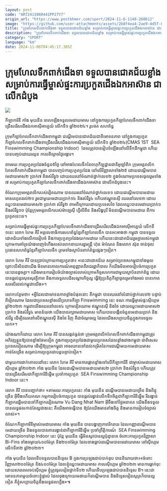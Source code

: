 ```yaml
---
layout: post
code: "ART2411060441PP27Y7"
origin_url: "https://www.postkhmer.com/sport/2024-11-6-1140-260612"
image: "https://github.com/user-attachments/assets/2b8f4ea4-2ae9-4d5f-87aa-e54497ed4b24"
title: "ក្រុមហែល​ទឹក​ពាក់ជើង​ទា ទទួលបានជោគជ័យខ្លាំង សម្រាប់​ការ​ធ្វើ​ម្ចាស់​ផ្ទះការ​ប្រកួត​ជើងឯក​អាស៊ាន ជាលើកដំបូង"
description: "​​ក្រុមហែល​ទឹក​ពាក់ជើង​ទា ទទួលបានជោគជ័យខ្លាំង សម្រាប់​ការ​ធ្វើ​ម្ចាស់​ផ្ទះការ​ប្រកួត​ជើងឯក​អាស៊ាន ជាលើកដំបូង​"
category: "SPORT"
language: "km"
date: 2024-11-06T04:45:17.385Z
---
```


# ក្រុមហែល​ទឹក​ពាក់ជើង​ទា ទទួលបានជោគជ័យខ្លាំង សម្រាប់​ការ​ធ្វើ​ម្ចាស់​ផ្ទះការ​ប្រកួត​ជើងឯក​អាស៊ាន ជាលើកដំបូង

![](https://github.com/user-attachments/assets/5037463c-d294-4f93-afa4-ec60422c65a9)

កីឡាការិនី កាំង មុយនីន ពេល​ឡើងទទួល​មេដាយមាស នៅក្នុង​ការ​ប្រកួត​កីឡាហែល​ទឹក​ពាក់ជើង​ទា​ជ្រើស​រើសជើងឯក​អាស៊ីអាគ្នេយ៍ លើក​ទី​១ ឆ្នាំ​២០២៤។ រូប​ថត សហព័ន្ធ

ក្រុម​កីឡាហែល​ទឹក​ពាក់ជើង​ទាកម្ពុជា ដណ្តើម​បានជោគជ័យ​ជាទីមោទនភាព នៅ​ក្នុងការ​ប្រកួត​កីឡាហែល​ទឹក​ពាក់ជើង​ទា​ជ្រើស​រើសជើងឯក​អាស៊ីអាគ្នេយ៍ លើក​ទី​១ ឆ្នាំ​២០២៤(CMAS 1ST  SEA Finswimming Championship Indoor)  ដែល​ត្រូវបាន​រៀបចំ​ឡើង​នៅលើទឹក​ដី​កម្ពុជា ហើយបានបញ្ចប់​ដោយ​រលូន កាលពី​ល្ងាច​ថ្ងៃ​អង្គារ។

តាម​រយៈការ​ប្រកួត​ប្រជែង​ចំនួន​៥​ថ្ងៃ នៅអាងហែល​ទឹក​នៃពហុកីឡដ្ឋានជាតិអូឡាំពិក ក្រុម​អត្តពលិក​ហែល​ទឹកពាក់ជើង​ទា​កម្ពុជា បានបញ្ចប់​ការ​ប្រកួតប្រជែង នៅលើ​វិញ្ញាសា​ទាំង​២៥ ដោយ​ដណ្តើម​បានមេដាយ​មាស​២ ប្រាក់​៧ និងសំរឹទ្ធ​៦ ដោយ​​ឈរ​នៅចំណាត់ថ្នាក់លេខ​២ ក្នុងចំណោម​ប្រទេស​ចូលរួមទាំង​៧ សម្រាប់​ការ​ប្រកួត​កីឡាហែល​ទឹកពាក់ជើងទាជើងឯក​អាស៊ាន ជា​លើក​ដំបូងនេះ។

ចំណែក​ក្រុម​អត្តពលិករបស់វៀតណាម បាន​ឈរ​នៅចំណាត់​ថ្នាក់លេខ​១ ដោយ​ដណ្តើម​បានមេដាយមាស​រហូត​ដល់​២១ រួមជាមួយមេដាយ​ប្រាក់​១៤ និងសំរឹទ្ធ​៤ ហើយឥណ្ឌូនេស៊ី ឈរ​នៅ​លេខ​៣ ដោយ​ឈ្នះ​បាន​មេដាយ​មាស​២ ប្រាក់​៣ សំរឹទ្ធ​២ តាមពី​ក្រោយ​ដោយ​ប្រទេស​ថៃ ដែល​ឈ្នះ​បានមេដាយ​ប្រាក់​១ និងសំរឹទ្ធ​១០ ប៉ុន្តែ​ក្រុម​អត្តពលិក​របស់ម៉ាឡេស៊ី ហ្វីលីពីន និង​សិង្ហបុរី មិនដណ្តើម​បាន​មេដាយ ពីការ​ប្រកួតនេះ​ទេ។

សម្រាប់ការ​ធ្វើ​​ម្ចាស់​ផ្ទះការ​ប្រកួត​កីឡាហែល​ទឹក​ពាក់ជើង​ទា​ជ្រើស​រើសជើងឯក​អាស៊ីអាគ្នេយ៍ លើក​ទី​១នេះ លោក ហែម គីរី អគ្គលេខាធិការ​សហព័ន្ធ​ខ្មែរកីឡាហែល​ទឹក​ បានអះអាង​ថា កម្ពុជា បាន​ទទួល​ជោគ​ជ័យទាំង​លើការ​រៀបចំ និង​ការ​ប្រកួត​ប្រជែង​យក​មេដាយ ហើយនេះជា​ជោគ​ជ័យ​រួមគ្នា​​របស់​កម្ពុជា ក្រោមការគាំ​ទ្រ​យ៉ាងពេញ​ទំហឹង​របស់​លោក​នាយក​រដ្ឋមន្រ្តី ហ៊ុន ម៉ាណែត និងលោក ស៊ុន ចាន់ថុល ប្រធានសហព័ន្ធ​ខ្មែរ​កីឡាហែល​ទឹក ព្រមទាំង​ស្ថាប័ន​ពាក់ព័ន្ធ​ផ្សេងៗ​ទៀត។

លោក​ ហែម គីរី បាន​ប្រាប់​ក្រោយ​ការ​ប្រកួត​ថា៖ «នេះជាជោគជ័យ​ សម្រាប់​ប្រទេស​កម្ពុជា​ទាំងមូល ព្រោះ​បើសិនជា​យើង មិនមាន​គោលការណ៍​អនុញ្ញាត​ពី​រាជរដ្ឋាភិបាល ក៏​យើងមិនអាច​រៀបចំ​ការ​ប្រកួតនេះ​បានដូចគ្នា។ យើង​មានការ​រៀបចំ​យ៉ាងច្បាស់លាស់​ ក្រោម​កិច្ចសហការជាមួយស្ថាប័ន​ពាក់ព័ន្ធ ដោយ​បាន​ផ្តល់​នូវ​សុខសុវត្ថិភាព និង​ការទទួល​បដិសណ្ឋារកិច្ច​ល្អ ធ្វើ​ឱ្យ​​ប្រតិភូកីឡា​ចូល​រួមទាំងអស់ បាន​កោតសរសើរ​ដល់​កម្ពុជា​យើង»។

លោក​បន្ថែម​ថា៖ «អ្វីដែលជា​មោទនភាព​ខ្លាំងបំផុត​នោះ គឺ​កម្ពុជា បាន​ឈរ​នៅលំដាប់ថ្នាក់លេខ​២ បន្ទាប់​ពី​វៀតណាម ដែលជាប្រទេស​ខ្លាំង​លើ​ប្រភេទ​កីឡា​ Finswimming នេះ ខណៈការ​ធ្វើ​ម្ចាស់​ផ្ទះស៊ីហ្គេម ឆ្នាំ​២០២៣ កម្ពុជា​យើង​ឈរ​នៅលេខ​៤ ក្រោម​វៀតណាម ឥណ្ឌូនេស៊ី និង​ថៃ ដោយ​ឈ្នះ​មេដាយមាស​២ ប្រាក់​១ និងសំរឹទ្ធ​៤ មានន័យ​ថា យើង​បាន​រក្សា​មេដាយមាស ហើយបានបង្កើន​ចំនួន​មេដាយ​ប្រាក់ និងសំរឹទ្ធ ដើម្បី​ឈរ​នៅលើ​ឥណ្ឌូនេស៊ី និង​ថៃ វិញ គឺ​ជាចំណុច​ល្អ ដែល​យើងសប្បាយ​ចិត្ត​ក្នុងការ​ទទួល​យក»។

យ៉ាង​ណា​ក៏​ដោយ លោក ហែម គីរី បានសង្កត់ធ្ងន់​ថា ក្រុម​អត្តពលិកហែល​ទឹក​ពាក់ជើង​ទា​កម្ពុជា ​ត្រូវអភិវឌ្ឍ​ខ្លួនឱ្យ​បាន​ខ្លាំង​ថែម​ទៀត ក្នុងការ​ប្រកួតប្រជែងជាមួយ​ប្រទេស​​ដែល​ខ្លាំងជាងកម្ពុជា ជាពិសេស​ប្រទេស​វៀតណាម ដើម្បី​ឱ្យ​ក្រុម​កម្ពុជា អាច​ឈាន​ទៅ​ដល់​កម្រិត​នៃការ​ដណ្តើម​យក​មេដាយមាស កាន់តែ​ច្រើន សម្រាប់ការ​ប្រកួតជាបន្ត​បន្ទាប់​ទៀត។

ជាមួយការដាក់​គោលដៅនេះ លោក​ ហែម គីរី មានការ​ផ្តោតខ្លាំង​ទៅលើ​កីឡាការិនី ជា​ម្ចាស់មេដាយមាសស៊ីហ្គេម ឆ្នាំ​២០២៣ កាំង មុយនីន ដែល​ដណ្តើម​បានមេដាយមាស​២ ប្រាក់​៣ និងសំរឹទ្ធ​១ ហើយ​ត្រូវបាន​ជ្រើស​រើសជា​កីឡាការិនីឆ្នើម​ ប្រចាំ​ការ​ប្រកួត  SEA Finswimming Championship Indoor នេះ។

លោក គីរី បានបញ្ជាក់​ថា៖ ​«តាម​រយៈការ​ប្រកួត​នេះ កាំង មុយនីន ដណ្តើម​បានមេដាយច្រើន និងពិន្ទុ​ច្រើន អ៊ីចឹង​ហើយ​គណៈកម្មការរៀបចំ​ការ​ប្រកួត បាន​ផ្តល់​រង្វាន់​លើក​ទឹក​ចិត្តជាកីឡាការិនី​ឆ្នើម រីឯ​រង្វាន់កីឡាករ​ឆ្នើម​បាន​ទៅកីឡាករ​វៀតណាម Vu Dang Nhat Nam អ៊ីចឹង​ទៅថ្ងៃអនាគត យើងនឹង​ទទួលបានលទ្ធផល​កាន់​តែ​ល្អជាង​នេះ គឺ​យើងអាច​ធ្វើ​បាន ​ឱ្យ​តែ​យើងមានតាំង​ចិត្ត និង​មានការ​រៀបចំច្បាស់លាស់»។

ចំណែក​កីឡាការិនីម្ចាស់​មេដាយមាស កាំង មុយនីន បាន​បង្ហាញ​ភាព​រីក​រាយ ដែល​កញ្ញាដណ្តើម​បានមេដាយ​ច្រើន និង​ទទួលបាន​ពាន​រង្វាន់ជា​កីឡាការិនី​ឆ្នើម ​ប្រចាំ​ព្រឹត្តិការណ៍  SEA Finswimming Championship Indoor នេះ ប៉ុន្តែ មុយនីន ​ធ្វើមិនសូវបាន​ល្អប៉ុន្មាន​​ទេ ចំពោះការ​ប្រកួត​វិញ្ញាសា Bi-Fins ទាំង​ចម្ងាយ​៤០០ម៉ែត្រ និង​​២០០ម៉ែត្រ ដែលនាង​​ធ្លាប់ដណ្តើម​បានមេដាយមាស នៅស៊ីហ្គេម លើក​ទី​៣២ ឆ្នាំ​២០២៣។

កាំង មុយនីន ដែល​ទើបទទួលបាននិទ្ទេស B ក្នង​ការ​ប្រឡងជាប់បាក់ឌុប បាន​និយាយ​ថា៖​​«ចំពោះ​វិញ្ញាសា​២០០ម៉ែត្រ និង​៤០០ម៉ែត្រ ដែល​ខ្ញុំ​ឈ្នះ​មេដាយមាស កាលស៊ីហ្គេម ឆ្នាំ​២០២៣ មានការ​ធ្លាក់ចុះ ដោយសារពេល​ចប់ស៊ីហ្គេម ខ្ញុំ​ត្រូវ​ចូល​រៀនថ្នាក់​ទី​១២ ហើយទើប​​ប្រឡងជាប់​បាន​និទ្ទេស​ B។ នេះជា​មោទនភាពមួយ​ចំពោះ​ខ្ញុំ​ផ្ទាល់ ដែល​ចុងក្រោយ​មេដាយ​ក៏ដណ្តើម​បាន និង​និទ្ទេសរៀនសូត្រ​​ក៏បានល្អ​ទៀត គឺ​ខ្ញុំ​សប្បាយ​ចិត្តនឹង​លទ្ធផល​ហ្នឹង»៕
